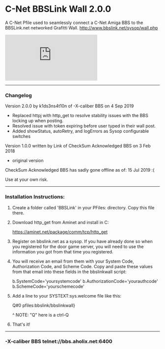 # C-Net BBSLink Wall 2.0.0   
A C-Net Pfile used to seamlessly connect a C-Net Amiga BBS to the BBSLink.net networked Grafitti Wall. 
http://www.bbslink.net/sysop/wall.php

![BBSLink.net Wall](http://games.bbslink.net/wall.php)



**************************************************************************

### Changelog

Version 2.0.0 by k1ds3ns4t10n of -X-caliber BBS on 4 Sep 2019
  - Replaced httpj with http_get to resolve stability issues with the BBS locking up when posting.
  - Resolved issue with token expiring before user typed in their wall post.
  - Added showStatus, autoRetry, and logErrors as Sysop configurable switches
                                                                   
Version 1.0.0 written by Link of CheckSum Acknowledged BBS on 3 Feb 2018
  - original version
                                                                   
CheckSum Acknowledged BBS has sadly gone offline as of: 15 Jul 2019  :(                                
                                                                    
Use at your own risk.                                              
**************************************************************************

### Installation Instructions:

1.  Create a folder called 'BBSLink' in your PFiles: directory.
    Copy this file there.
    
2.  Download http_get from Aminet and install in C:

    https://aminet.net/package/comm/tcp/http_get

3.  Register on bbslink.net as a sysop.  If you have already done 
    so when you registered for the door game server, you will need
    to use the information you got from that time you registered.

4.  You will receive an email from them with your System Code,
    Authorization Code, and Scheme Code. Copy and paste these values
    from that email into these fields in the bbslinkwall script:

    b.SystemCode='yoursystemcode'
    b.AuthorizationCode='yourauthcode'
    b.SchemeCode='yourschemecode'
    
5.  Add a line to your SYSTEXT:sys.welcome file like this:
    
    Q#0 pfiles:bbslink/bbslinkwall}

    ^ NOTE: "Q" here is a ctrl-Q
     
6.  That's it!

**************************************************************************
### -X-caliber BBS telnet://bbs.aholix.net:6400
